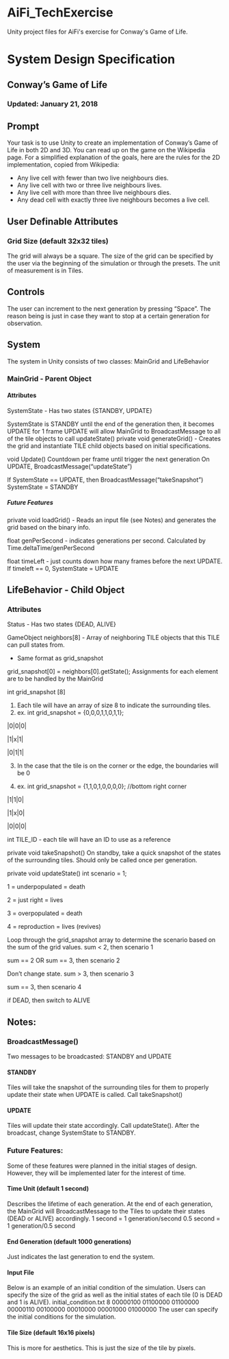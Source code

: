 # AiFi_TechExercise
Unity project files for AiFi's exercise for Conway's Game of Life.

# System Design Specification
## Conway’s Game of Life
### Updated: January 21, 2018
## Prompt
Your task is to use Unity to create an implementation of Conway’s Game of Life in both 2D and 3D. You can read up on the game on the Wikipedia page. For a simplified explanation of the goals, here are the rules for the 2D implementation, copied from Wikipedia:
- Any live cell with fewer than two live neighbours dies.
- Any live cell with two or three live neighbours lives.
- Any live cell with more than three live neighbours dies.
- Any dead cell with exactly three live neighbours becomes a live cell.

## User Definable Attributes
### Grid Size (default 32x32 tiles)
The grid will always be a square. The size of the grid can be specified by the user via the beginning of the simulation or through the presets.
The unit of measurement is in Tiles.
## Controls
The user can increment to the next generation by pressing “Space”. The reason being is just in case they want to stop at a certain generation for observation.
## System
The system in Unity consists of two classes: MainGrid and LifeBehavior
### MainGrid - Parent Object
#### Attributes
SystemState - Has two states {STANDBY, UPDATE}

SystemState is STANDBY until the end of the generation then, it becomes UPDATE for 1 frame
UPDATE will allow MainGrid to BroadcastMessage to all of the tile objects to call updateState()
private void generateGrid() - Creates the grid and instantiate TILE child objects based on initial specifications.

void Update() 
Countdown per frame until trigger the next generation
On UPDATE, BroadcastMessage(“updateState”)

If SystemState == UPDATE, then BroadcastMessage(“takeSnapshot”)
SystemState = STANDBY
##### Future Features
private void loadGrid() - Reads an input file  (see Notes) and generates the grid based on the binary info. 

float genPerSecond - indicates generations per second.
Calculated by Time.deltaTime/genPerSecond

float timeLeft - just counts down how many frames before the next UPDATE.
If timeleft == 0, SystemState = UPDATE

## LifeBehavior - Child Object
### Attributes
Status - Has two states {DEAD, ALIVE}

GameObject neighbors[8] - Array of neighboring TILE objects that this TILE can pull states from.
- Same format as grid_snapshot

grid_snapshot[0] = neighbors[0].getState();
Assignments for each element are to be handled by the MainGrid

int grid_snapshot [8]			
1. Each tile will have an array of size 8 to indicate the surrounding tiles. 
2. ex. int grid_snapshot = {0,0,0,1,1,0,1,1};

|0|0|0|

|1|x|1|

|0|1|1|

3. In the case that the tile is on the corner or the edge, the boundaries will be 0

4.  ex. int grid_snapshot = {1,1,0,1,0,0,0,0}; //bottom right corner

|1|1|0|

|1|x|0|

|0|0|0|

int TILE_ID - each tile will have an ID to use as a reference

private void takeSnapshot()
On standby, take a quick snapshot of the states of the surrounding tiles.
Should only be called once per generation.

private void  updateState()
int scenario = 1; 

1 = underpopulated = death 

2 = just right = lives

3 = overpopulated = death

4 = reproduction = lives (revives)

Loop through the grid_snapshot array to determine the scenario based on the sum of the grid values.
sum < 2, then scenario 1

sum == 2 OR sum == 3, then scenario 2

Don’t change state.
sum > 3, then scenario 3

sum == 3, then scenario 4

if DEAD, then switch to ALIVE

## Notes:
### BroadcastMessage()
Two messages to be broadcasted: STANDBY and UPDATE
#### STANDBY
Tiles will take the snapshot of the surrounding tiles for them to properly update their state when UPDATE is called. Call takeSnapshot()
#### UPDATE
Tiles will update their state accordingly. Call updateState().
After the broadcast, change SystemState to STANDBY.
### Future Features:
Some of these features were planned in the initial stages of design. However, they will be implemented later for the interest of time.
#### Time Unit (default 1 second)
Describes the lifetime of each generation. At the end of each generation, the MainGrid will BroadcastMessage to the Tiles to update their states (DEAD or ALIVE) accordingly.
1 second = 1 generation/second
0.5 second = 1 generation/0.5 second
#### End Generation (default 1000 generations) 
Just indicates the last generation to end the system.
#### Input File
Below is an example of an initial condition of the simulation. Users can specify the size of the grid as well as the initial states of each tile (0 is DEAD and 1 is ALIVE).
initial_condition.txt
8
00000100
01100000
01100000
00000110
00100000
00010000
00001000
01000000
The user can specify the initial conditions for the simulation. 
#### Tile Size (default 16x16 pixels)
This is more for aesthetics. This is just the size of the tile by pixels.
